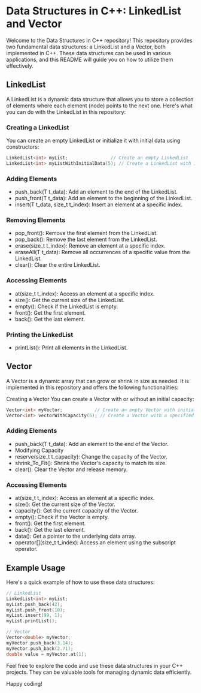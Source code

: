 # Data Structures in C++: LinkedList and Vector

Welcome to the Data Structures in C++ repository! This repository provides two fundamental data structures: a LinkedList and a Vector, both implemented in C++. These data structures can be used in various applications, and this README will guide you on how to utilize them effectively.

## LinkedList

A LinkedList is a dynamic data structure that allows you to store a collection of elements where each element (node) points to the next one. Here's what you can do with the LinkedList in this repository:

### Creating a LinkedList

You can create an empty LinkedList or initialize it with initial data using constructors:

```cpp
LinkedList<int> myList;                // Create an empty LinkedList
LinkedList<int> myListWithInitialData(5); // Create a LinkedList with initial data
```

### Adding Elements
* push_back(T t_data): Add an element to the end of the LinkedList.
* push_front(T t_data): Add an element to the beginning of the LinkedList.
* insert(T t_data, size_t t_index): Insert an element at a specific index.

### Removing Elements
* pop_front(): Remove the first element from the LinkedList.
* pop_back(): Remove the last element from the LinkedList.
* erase(size_t t_index): Remove an element at a specific index.
* eraseAll(T t_data): Remove all occurrences of a specific value from the LinkedList.
* clear(): Clear the entire LinkedList.
  
### Accessing Elements
* at(size_t t_index): Access an element at a specific index.
* size(): Get the current size of the LinkedList.
* empty(): Check if the LinkedList is empty.
* front(): Get the first element.
* back(): Get the last element.

### Printing the LinkedList
* printList(): Print all elements in the LinkedList.

## Vector
A Vector is a dynamic array that can grow or shrink in size as needed. It is implemented in this repository and offers the following functionalities:

Creating a Vector
You can create a Vector with or without an initial capacity:

```cpp
Vector<int> myVector;            // Create an empty Vector with initial capacity.
Vector<int> vectorWithCapacity(5); // Create a Vector with a specified initial capacity.
```

### Adding Elements
* push_back(T t_data): Add an element to the end of the Vector.
* Modifying Capacity
* reserve(size_t t_capacity): Change the capacity of the Vector.
* shrink_To_Fit(): Shrink the Vector's capacity to match its size.
* clear(): Clear the Vector and release memory.

### Accessing Elements
* at(size_t t_index): Access an element at a specific index.
* size(): Get the current size of the Vector.
* capacity(): Get the current capacity of the Vector.
* empty(): Check if the Vector is empty.
* front(): Get the first element.
* back(): Get the last element.
* data(): Get a pointer to the underlying data array.
* operator[](size_t t_index): Access an element using the subscript operator.

## Example Usage
Here's a quick example of how to use these data structures:

```cpp
// LinkedList
LinkedList<int> myList;
myList.push_back(42);
myList.push_front(10);
myList.insert(99, 1);
myList.printList();

// Vector
Vector<double> myVector;
myVector.push_back(3.14);
myVector.push_back(2.71);
double value = myVector.at(1);
```

Feel free to explore the code and use these data structures in your C++ projects. They can be valuable tools for managing dynamic data efficiently.

Happy coding!
